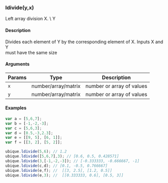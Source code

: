 ### ldivide(y,x)

Left array division X. \ Y


#### Description

Divides each element of Y by the corresponding element of X. Inputs X and Y  
must have the same size  



#### Arguments

|Params|Type|Description
|---------|----|-----------
|`x` | number/array/matrix | number or array of values
|`y` | number/array/matrix | number or array of values


#### Examples

```js
var a = [5,6,7];
var b = [-1,-2,-3];
var c = [5,6,3];
var d = [0.5,-3,2.3];
var e = [[9, 5], [6, 1]];
var f = [[3, 2], [5, 2]];

ubique.ldivide(5,6); // 1.2
ubique.ldivide([5,6,7],3); // [0.6, 0.5, 0.428571]
ubique.ldivide(3,[-1,-2,-3]); // [-0.333333, -0.666667, -1]
ubique.ldivide(c,d); // [0.1, -0.5, 0.766667]
ubique.ldivide(e,f); //  [[3, 2.5], [1.2, 0.5]]
ubique.ldivide(e,3); //  [[0.333333, 0.6], [0.5, 3]]
```

